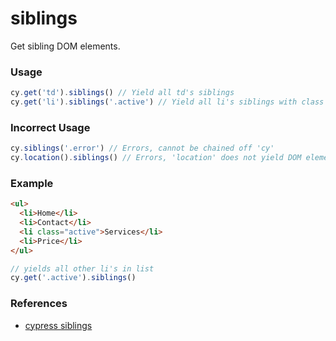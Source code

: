 # siblings

Get sibling DOM elements.

### Usage

```js
cy.get('td').siblings() // Yield all td's siblings
cy.get('li').siblings('.active') // Yield all li's siblings with class '.active'
```

### Incorrect Usage

```js
cy.siblings('.error') // Errors, cannot be chained off 'cy'
cy.location().siblings() // Errors, 'location' does not yield DOM element
```

### Example

```html
<ul>
  <li>Home</li>
  <li>Contact</li>
  <li class="active">Services</li>
  <li>Price</li>
</ul>
```


```js
// yields all other li's in list
cy.get('.active').siblings()
```

### References

- [cypress siblings](https://docs.cypress.io/api/commands/siblings#Usage)
